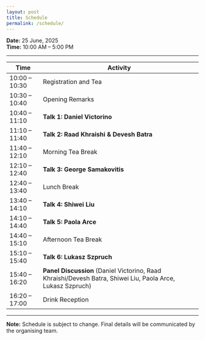 ```yaml
---
layout: post
title: Schedule
permalink: /schedule/
---
```

**Date:** 25 June, 2025  
**Time:** 10:00 AM – 5:00 PM

---

| **Time**         | **Activity**                                                              |
|------------------|---------------------------------------------------------------------------|
| 10:00 – 10:30     | Registration and Tea                                                     |
| 10:30 – 10:40     | Opening Remarks                                                          |
| 10:40 – 11:10     | **Talk 1: Daniel Victorino**                                              |
| 11:10 – 11:40     | **Talk 2: Raad Khraishi & Devesh Batra**                                 |
| 11:40 – 12:10     | Morning Tea Break                                                        |
| 12:10 – 12:40     | **Talk 3: George Samakovitis**                                           |
| 12:40 – 13:40     | Lunch Break                                                              |
| 13:40 – 14:10     | **Talk 4: Shiwei Liu**                                                   |
| 14:10 – 14:40     | **Talk 5: Paola Arce**                                                   |
| 14:40 – 15:10     | Afternoon Tea Break                                                      |
| 15:10 – 15:40     | **Talk 6: Lukasz Szpruch**                                               |
| 15:40 – 16:20     | **Panel Discussion**  (Daniel Victorino, Raad Khraishi/Devesh Batra, Shiwei Liu, Paola Arce, Lukasz Szpruch) |
| 16:20 – 17:00     | Drink Reception                                                          |


---

**Note:** Schedule is subject to change. Final details will be communicated by the organising team.
